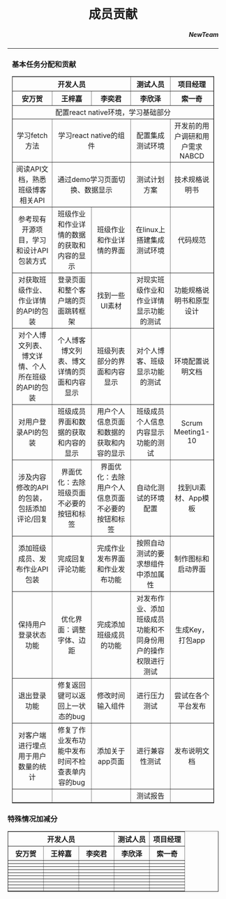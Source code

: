 <div style = "margin:10px;">
<h1 align = "center">成员贡献</h1>
<h5 align = "right"><i>NewTeam</i></h5>
<hr>

<div style = "padding: 0 10px;">
<h3>基本任务分配和贡献</h3>
<table border = "1" style = "width:100%">
  <colgroup>
    <col style = "width:20%">
    <col style = "width:20%">
    <col style = "width:20%">
    <col style = "width:20%">
    <col style = "width:20%">
  </colgroup>
  <thead>
    <tr><th colspan = "3">开发人员</th><th>测试人员</th><th>项目经理</th></tr>
    <re><th>安万贺</th><th>王梓嘉</th><th>李奕君</th><th>李欣泽</th><th>索一奇</th></tr>
  </thead>
  <tbody align = "center">
    <tr><td colspan = "5">配置react native环境，学习基础部分</td></tr>
    <tr><td>学习fetch方法</td><td colspan = "2">学习react native的组件</td><td>配置集成测试环境</td><td>开发前的用户调研和用户需求NABCD</td></tr>
    <tr><td>阅读API文档，熟悉班级博客相关API</td><td colspan = "2">通过demo学习页面切换、数据显示</td><td>测试计划方案</td><td>技术规格说明书</td></tr>
    <tr><td>参考现有开源项目，学习和设计API包装方式</td><td>班级作业和作业详情的数据的获取和内容的显示</td><td>班级作业和作业详情的界面</td><td>在linux上搭建集成测试环境</td><td>代码规范</td></tr>
    <tr><td>对获取班级作业、作业详情的API的包装</td><td>登录页面和整个客户端的页面跳转框架</td><td>找到一些UI素材</td><td>对现实班级作业和作业详情显示功能的测试</td><td>功能规格说明书和原型设计</td></tr>
    <tr><td>对个人博文列表、博文详情、个人所在班级的API的包装</td><td>个人博客博文列表、博文详情的页面和内容显示</td><td>班级列表部分的界面和内容显示</td><td>对个人博客、班级显示功能的测试</td><td>环境配置说明文档</td></tr>
    <tr><td>对用户登录API的包装</td><td>班级成员界面和数据的获取和内容的显示</td><td>用户个人信息页面和数据的获取和内容的显示</td><td>班级成员个人信息内容显示功能的测试</td><td>Scrum Meeting1-10</td></tr>
    <tr><td>涉及内容修改的API的包装，包括添加评论/回复</td><td>界面优化：去除班级页面不必要的按钮和标签</td><td>界面优化：去除用户个人信息页面不必要的按钮和标签</td><td>自动化测试的环境配置</td><td>找到UI素材、App模板</td></tr>
    <tr><td>添加班级成员、发布作业API包装</td><td>完成回复评论功能</td><td>完成作业发布界面和作业发布功能</td><td>按照自动测试的要求想组件中添加属性</td><td>制作图标和启动界面</td></tr>
    <tr><td>保持用户登录状态功能</td><td>优化界面：调整字体、边距</td><td>完成添加班级成员的功能</td><td>对发布作业、添加班级成员功能和不同身份用户的操作权限进行测试</td><td>生成Key，打包app</td></tr>
    <tr><td>退出登录功能</td><td>修复返回键可以返回上一状态的bug</td><td>修改时间输入组件</td><td>进行压力测试</td><td>尝试在各个平台发布</td></tr>
    <tr><td>对客户端进行埋点用于用户数量的统计</td><td>修复了作业发布功能中发布时间不检查表单内容的bug</td><td>添加关于app页面</td><td>进行兼容性测试</td><td>发布说明文档</td></tr>
    <tr><td></td><td></td><td></td><td>测试报告</td><td></td></tr>
  </tbody>
</table>
</div>

<div>
<h3>特殊情况加减分</h3>
<table border = "1" style = "width:100%">
  <colgroup>
    <col style = "width:20%">
    <col style = "width:20%">
    <col style = "width:20%">
    <col style = "width:20%">
    <col style = "width:20%">
  </colgroup>
  <thead>
    <tr><th colspan = "3">开发人员</th><th>测试人员</th><th>项目经理</th></tr>
    <re><th>安万贺</th><th>王梓嘉</th><th>李奕君</th><th>李欣泽</th><th>索一奇</th></tr>
  </thead>
  <tbody>
    <tr><td></td><td></td><td></td><td></td><td></td></tr>
    <tr><td></td><td></td><td></td><td></td><td></td></tr>
    <tr><td></td><td></td><td></td><td></td><td></td></tr>
    <tr><td></td><td></td><td></td><td></td><td></td></tr>
    <tr><td></td><td></td><td></td><td></td><td></td></tr>
    <tr><td></td><td></td><td></td><td></td><td></td></tr>
    <tr><td></td><td></td><td></td><td></td><td></td></tr>
    <tr><td></td><td></td><td></td><td></td><td></td></tr>
    <tr><td></td><td></td><td></td><td></td><td></td></tr>
    <tr><td></td><td></td><td></td><td></td><td></td></tr>
  </tbody>
</table>
</div>
</div>